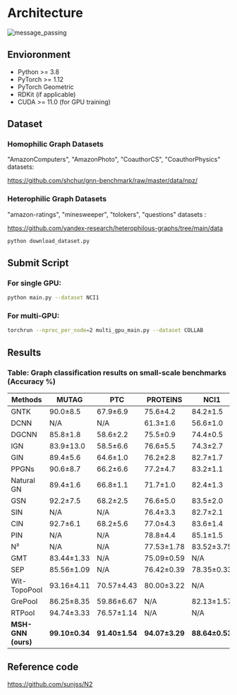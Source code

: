 # Architecture
![message_passing](message_passing.jpg)
## Envioronment
- Python >= 3.8  
- PyTorch >= 1.12  
- PyTorch Geometric  
- RDKit (if applicable)  
- CUDA >= 11.0 (for GPU training)  


## Dataset
###  Homophilic Graph Datasets
"AmazonComputers", "AmazonPhoto", "CoauthorCS", "CoauthorPhysics" datasets:

https://github.com/shchur/gnn-benchmark/raw/master/data/npz/

###  Heterophilic Graph Datasets
"amazon-ratings", "minesweeper", "tolokers", "questions" datasets :

https://github.com/yandex-research/heterophilous-graphs/tree/main/data

```bash
python download_dataset.py 
```
## Submit Script
### For single GPU:

```bash
python main.py --dataset NCI1
```
### For multi-GPU:
```bash
torchrun --nproc_per_node=2 multi_gpu_main.py --dataset COLLAB
```

## Results
### Table: Graph classification results on small-scale benchmarks (Accuracy %)

| Methods        | MUTAG       | PTC         | PROTEINS    | NCI1        | IMDB-B      | IMDB-M      | RDT-B       | COLLAB      |
|----------------|-------------|-------------|-------------|-------------|-------------|-------------|-------------|-------------|
| GNTK           | 90.0±8.5    | 67.9±6.9    | 75.6±4.2    | 84.2±1.5    | 76.9±3.6    | 52.8±4.6    | N/A         | 83.6±1.0    |
| DCNN           | N/A         | N/A         | 61.3±1.6    | 56.6±1.0    | 49.1±1.4    | 33.5±1.4    | N/A         | 52.1±0.7    |
| DGCNN          | 85.8±1.8    | 58.6±2.2    | 75.5±0.9    | 74.4±0.5    | 70.0±0.9    | 47.8±0.9    | N/A         | 73.8±0.5    |
| IGN            | 83.9±13.0   | 58.5±6.6    | 76.6±5.5    | 74.3±2.7    | 72.0±5.5    | 48.7±3.4    | N/A         | 78.3±2.5    |
| GIN            | 89.4±5.6    | 64.6±1.0    | 76.2±2.8    | 82.7±1.7    | 75.1±5.1    | 52.3±2.8    | 92.4±2.5    | 80.2±1.9    |
| PPGNs          | 90.6±8.7    | 66.2±6.6    | 77.2±4.7    | 83.2±1.1    | 73.0±5.8    | 50.5±3.6    | N/A         | 81.4±1.4    |
| Natural GN     | 89.4±1.6    | 66.8±1.1    | 71.7±1.0    | 82.4±1.3    | 73.5±2.0    | 51.3±1.5    | N/A         | N/A         |
| GSN            | 92.2±7.5    | 68.2±2.5    | 76.6±5.0    | 83.5±2.0    | 77.8±3.3    | 54.3±3.3    | N/A         | 85.5±1.2    |
| SIN            | N/A         | N/A         | 76.4±3.3    | 82.7±2.1    | 75.6±3.2    | 52.4±2.9    | 92.2±1.0    | N/A         |
| CIN            | 92.7±6.1    | 68.2±5.6    | 77.0±4.3    | 83.6±1.4    | 75.6±3.7    | 52.7±3.1    | 92.4±2.1    | N/A         |
| PIN            | N/A         | N/A         | 78.8±4.4    | 85.1±1.5    | 76.6±2.9    | N/A         | N/A         | N/A         |
| N²             | N/A         | N/A         | 77.53±1.78  | 83.52±3.75  | 79.95±2.46  | 57.31±2.19  | N/A         | 86.72±1.62  |
| GMT            | 83.44±1.33  | N/A         | 75.09±0.59  | N/A         | 73.48±0.76  | 50.66±0.82  | N/A         | 80.74±0.54  |
| SEP            | 85.56±1.09  | N/A         | 76.42±0.39  | 78.35±0.33  | 74.12±0.56  | 51.53±0.65  | N/A         | 81.28±0.15  |
| Wit-TopoPool   | 93.16±4.11  | 70.57±4.43  | 80.00±3.22  | N/A         | 78.40±1.50  | 53.33±2.47  | 92.82±1.10  | N/A         |
| GrePool        | 86.25±8.35  | 59.86±6.67  | N/A         | 82.13±1.57  | N/A         | 50.77±3.25  | N/A         | 81.42±1.53  |
| RTPool         | 94.74±3.33  | 76.57±1.14  | N/A         | N/A         | 73.06±3.84  | 53.33±1.26  | N/A         | N/A         |
| **MSH-GNN (ours)** | **99.10±0.34** | **91.40±1.54** | **94.07±3.29** | **88.64±0.53** | **88.59±3.34** | **61.64±0.36** | **95.85±0.93** | **96.42±0.67** |


## Reference code
https://github.com/sunjss/N2

